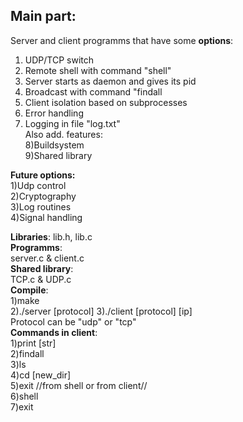 ## Main part:
Server and client programms that have some **options**:  
1) UDP/TCP switch  
2) Remote shell with command "shell"  
3) Server starts as daemon and gives its pid  
4) Broadcast with command "findall  
5) Client isolation based on subprocesses  
6) Error handling  
7) Logging in file "log.txt"  
Also add. features:  
8)Buildsystem  
9)Shared library  

**Future options:**  
1)Udp control  
2)Cryptography  
3)Log routines  
4)Signal handling  

**Libraries**: lib.h, lib.c  
**Programms**:  
	server.c & client.c  
**Shared library**:  
	TCP.c & UDP.c  
**Compile**:  
1)make  
2)./server [protocol]
3)./client [protocol] [ip]  
Protocol can be "udp" or "tcp"  
**Commands in client**:  
	1)print [str]  
	2)findall  
	3)ls  
	4)cd [new_dir]  
	5)exit	//from shell or from client//  
	6)shell  
	7)exit  

